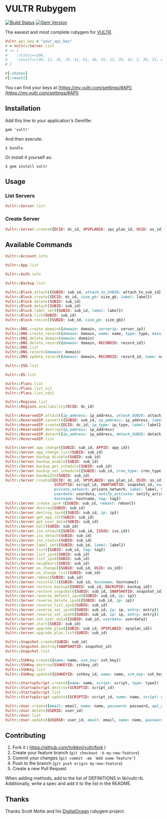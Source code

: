 # VULTR Rubygem

[![Build Status](https://img.shields.io/travis/tolbkni/vultr.rb.svg)](https://travis-ci.org/tolbkni/vultr.rb)
[![Gem Version](https://badge.fury.io/rb/vultr.svg)](https://badge.fury.io/rb/vultr)


The easiest and most complete rubygem for [VULTR](https://www.vultr.com).

```ruby
Vultr.api_key = "your_api_key"
r = Vultr::Server.list
# => {
#    :status=>200,
#    :result=>[40, 11, 45, 29, 41, 61, 46, 35, 12, 30, 42, 3, 39, 13, 60, 36, 37, 43, 27, 28, 38]
# }

r[:status]
r[:result]
```

You can find your keys at [https://my.vultr.com/settings/#API](https://my.vultr.com/settings/#API)

## Installation

Add this line to your application's Gemfile:

    gem 'vultr'

And then execute:

    $ bundle

Or install it yourself as:

    $ gem install vultr

## Usage

### List Servers

```ruby
Vultr::Server.list
```

### Create Server

```ruby
Vultr::Server.create({DCID: dc_id, VPSPLANID: vps_plan_id, OSID: os_id})
```

## Available Commands

```ruby
Vultr::Account.info

Vultr::App.list

Vultr::Auth.info

Vultr::Backup.list

Vultr::Block.attach({SUBID: sub_id, attach_to_SUBID: attach_to_sub_id})
Vultr::Block.create({DCID: dc_id, size_gb: size_gb, label: label})
Vultr::Block.delete(SUBID: sub_id)
Vultr::Block.detach(SUBID: sub_id)
Vultr::Block.label_set({SUBID: sub_id, label: label})
Vultr::Block.list(SUBID: sub_id)
Vultr::Block.resize({SUBID: sub_id, size_gb: size_gb})

Vultr::DNS.create_domain({domain: domain, serverip: server_ip})
Vultr::DNS.create_record({domain: domain, name: name, type: type, data: data, ttl: ttl, priority: priority})
Vultr::DNS.delete_domain(domain: domain)
Vultr::DNS.delete_record({domain: domain, RECORDID: record_id})
Vultr::DNS.list
Vultr::DNS.records(domain: domain)
Vultr::DNS.update_record({domain: domain, RECORDID: record_id, name: name, type: type, data: data, ttl: ttl, priority: priority})

Vultr::ISO.list

Vultr::OS.list

Vultr::Plans.list
Vultr::Plans.list_vc2
Vultr::Plans.list_vdc2

Vultr::Regions.list
Vultr::Regions.availability(DCID: dc_id)

Vultr::ReservedIP.attach({ip_address: ip_address, attach_SUBID: attach_sub_id})
Vultr::ReservedIP.convert({SUBID: sub_id, ip_address: ip_address, label: label})
Vultr::ReservedIP.create({DCID: dc_id, ip_type: ip_type, label: label})
Vultr::ReservedIP.destroy(ip_address: ip_address)
Vultr::ReservedIP.detach({ip_address: ip_address, detach_SUBID: detach_sub_id})
Vultr::ReservedIP.list

Vultr::Server.app_change({SUBID: sub_id, APPID: app_id})
Vultr::Server.app_change_list(SUBID: sub_id)
Vultr::Server.backup_disable(SUBID: sub_id)
Vultr::Server.backup_enable(SUBID: sub_id)
Vultr::Server.backup_get_schedule(SUBID: sub_id)
Vultr::Server.backup_set_schedule({SUBID: sub_id, cron_type: cron_type, hour: hour, dow: dow, dom: dom})
Vultr::Server.bandwidth(SUBID: sub_id)
Vultr::Server.create({DCID: dc_id, VPSPLANID: vps_plan_id, OSID: os_id, ipxe_chain_url: ipxe_chain_url, ISOID: iso_id,
                      SCRIPTID: script_id, SNAPSHOTID: snapshot_id, enable_ipv6: enable_ipv6, enable_private_network: enable_private_network,
                      private_network: private_network, label: label, SSHKEYID: sshkey_id, auto_backups: auto_backups, APPID: app_id,
                      userdata: userdata, notify_activate: notify_activate, ddos_protection: ddos_protection, reserved_ip_v4: reserved_ipv4,
                      hostname: hostname, tag: tag})
Vultr::Server.create_ipv4（{SUBID: sub_id, reboot: reboot})
Vultr::Server.destroy(SUBID: sub_id)
Vultr::Server.destroy_ipv4({SUBID: sub_id, ip: ip})
Vultr::Server.get_app_inf(SUBID: sub_id)
Vultr::Server.get_user_data(SUBID: sub_id)
Vultr::Server.halt(SUBID: sub_id)
Vultr::Server.iso_attach({SUBID: sub_id, ISOID: iso_id})
Vultr::Server.iso_detach(SUBID: sub_id)
Vultr::Server.iso_status(SUBID: sub_id)
Vultr::Server.label_set({SUBID: sub_id, label: label})
Vultr::Server.list({SUBID: sub_id, tag: tag})
Vultr::Server.list_ipv4(SUBID: sub_id)
Vultr::Server.list_ipv6(SUBID: sub_id)
Vultr::Server.neighbors(SUBID: sub_id)
Vultr::Server.os_change({SUBID: sub_id, OSID: os_id})
Vultr::Server.os_change_list(SUBID: sub_id)
Vultr::Server.reboot(SUBID: sub_id)
Vultr::Server.reinstall({SUBID: sub_id, hostname: hostname})
Vultr::Server.restore_backup({SUBID: sub_id, BACKUPID: backup_id})
Vultr::Server.restore_snapshot({SUBID: sub_id, SNAPSHOTID: snapshot_id})
Vultr::Server.reverse_default_ipv4({SUBID: sub_id, ip: ip})
Vultr::Server.reverse_delete_ipv6({SUBID: sub_id, ip: ip})
Vultr::Server.reverse_list_ipv6(SUBID: sub_id)
Vultr::Server.reverse_set_ipv4({SUBID: sub_id, ip: ip, entry: entry})
Vultr::Server.reverse_set_ipv6({SUBID: sub_id, ip: ip, entry: entry})
Vultr::Server.set_user_data({SUBID: sub_id, userdata: userdata})
Vultr::Server.start(SUBID: sub_id)
Vultr::Server.upgrade_plan({SUBID: sub_id, VPSPLANID: vpsplan_id})
Vultr::Server.upgrade_plan_list(SUBID: sub_id)

Vultr::Snapshot.create(SUBID: sub_id)
Vultr::Snapshot.destroy(SNAPSHOTID: snapshot_id)
Vultr::Snapshot.list

Vultr::SSHKey.create({name: name, ssh_key: ssh_key})
Vultr::SSHKey.destroy(SSHKEYID: sshkey_id)
Vultr::SSHKey.list
Vultr::SSHKey.update({SSHKEYID: sshkey_id, name: name, ssh_key: ssh_key})

Vultr::StartupScript.create({name: name, script: script, type: type})
Vultr::StartupScript.destroy(SCRIPTID: script_id)
Vultr::StartupScript.list
Vultr::StartupScript.update({SCRIPTID: script_id, name: name, script: script})

Vultr::User.create({email: email, name: name, password: password, api_enabled: api_enabled, acls: acls})
Vultr::User.delete(USERID: user_id)
Vultr::User.list
Vultr::User.update({USERID: user_id, email: email, name: name, password: password, api_enabled: api_enabled, acls: acls})
```

## Contributing

1. Fork it ( https://github.com/tolbkni/vultr/fork )
2. Create your feature branch (`git checkout -b my-new-feature`)
3. Commit your changes (`git commit -am 'Add some feature'`)
4. Push to the branch (`git push origin my-new-feature`)
5. Create a new Pull Request

When adding methods, add to the list of DEFINITIONS in lib/vultr.rb. Additionally, write a spec and add it to the list in the README.

## Thanks

Thanks Scott Motte and his [DigitalOcean](https://github.com/scottmotte/digitalocean) rubygem project.
